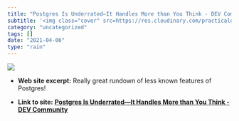 ```yaml
---
title: "Postgres Is Underrated—It Handles More than You Think - DEV Community"
subtitle: '<img class="cover" src=https://res.cloudinary.com/practicaldev/image/fetch/s--tmy1ypO3--/c_imagga_sc...'
category: "uncategorized"
tags: []
date: "2021-04-06"
type: "rain"
---
```

<img class="cover" src=https://res.cloudinary.com/practicaldev/image/fetch/s--tmy1ypO3--/c_imagga_scale,f_auto,fl_progressive,h_500,q_auto,w_1000/https://thepracticaldev.s3.amazonaws.com/i/f38uhhsq8i4zaubspeyz.jpg>



* **Web site excerpt:** Really great rundown of less known features of Postgres!

* **Link to site:** **[Postgres Is Underrated—It Handles More than You Think - DEV Community](https://dev.to/heroku/postgres-is-underrated-it-handles-more-than-you-think-4ff3)**